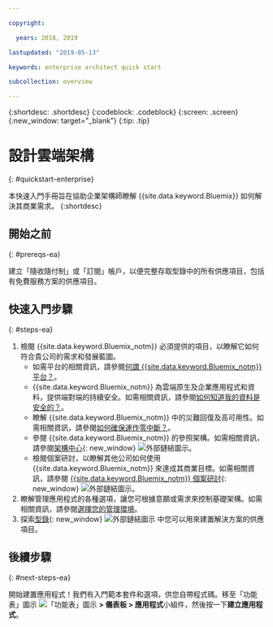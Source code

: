 ```yaml
---

copyright:

  years: 2018, 2019

lastupdated: "2019-05-13"

keywords: enterprise architect quick start

subcollection: overview

---
```


{:shortdesc: .shortdesc}
{:codeblock: .codeblock}
{:screen: .screen}
{:new_window: target="_blank"}
{:tip: .tip}

# 設計雲端架構
{: #quickstart-enterprise}

本快速入門手冊旨在協助企業架構師瞭解 {{site.data.keyword.Bluemix}} 如何解決其商業需求。
{:shortdesc}

## 開始之前
{: #prereqs-ea}

建立「隨收隨付制」或「訂閱」帳戶，以便完整存取型錄中的所有供應項目，包括有免費服務方案的供應項目。 

## 快速入門步驟
{: #steps-ea}

1. 檢閱 {{site.data.keyword.Bluemix_notm}} 必須提供的項目，以瞭解它如何符合貴公司的需求和發展藍圖。 
    * 如需平台的相關資訊，請參閱[何謂 {{site.data.keyword.Bluemix_notm}} 平台？](/docs/overview?topic=overview-whatis-platform)。
    * {{site.data.keyword.Bluemix_notm}} 為雲端原生及企業應用程式和資料，提供端對端的持續安全。如需相關資訊，請參閱[如何知道我的資料是安全的？](/docs/overview?topic=overview-security)。 
    * 瞭解 {{site.data.keyword.Bluemix_notm}} 中的災難回復及高可用性。如需相關資訊，請參閱[如何確保運作零中斷？](/docs/overview?topic=overview-zero-downtime)。
    * 參閱 {{site.data.keyword.Bluemix_notm}} 的參照架構。如需相關資訊，請參閱[架構中心](https://www.ibm.com/cloud/garage/architectures){: new_window} ![外部鏈結圖示](../icons/launch-glyph.svg)。 
    * 檢閱個案研討，以瞭解其他公司如何使用 {{site.data.keyword.Bluemix_notm}} 來達成其商業目標。如需相關資訊，請參閱 [{{site.data.keyword.Bluemix_notm}} 個案研討](https://www.ibm.com/cloud-computing/bluemix/case-studies){: new_window} ![外部鏈結圖示](../icons/launch-glyph.svg)。 
2. 瞭解管理應用程式的各種選項，讓您可根據意願或需求來控制基礎架構。如需相關資訊，請參閱[選擇您的管理環境](/docs/apps/tutorials?topic=creating-apps-hosting)。
3. 探索[型錄](https://cloud.ibm.com/catalog){: new_window} ![外部鏈結圖示](../icons/launch-glyph.svg) 中您可以用來建置解決方案的供應項目。

## 後續步驟
{: #next-steps-ea}

開始建置應用程式！我們有入門範本套件和選項，供您自帶程式碼。移至「功能表」圖示 ![「功能表」圖示](../icons/icon_hamburger.svg) **> 儀表板 > 應用程式**小組件，然後按一下**建立應用程式**。

